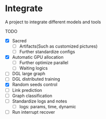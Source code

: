 # Integrate
A project to integrate different models and tools

TODO
* [x] Sacred
  * [ ] Artifacts(Such as customized pictures)
  * [ ] Further standardize configs
* [x] Automatic GPU allocation
  * [ ] Further optimize parallel
  * [ ] Waiting  logics
* [ ] DGL large graph
* [ ] DGL distributed training
* [x] Random seeds control
* [ ] Link prediction
* [ ] Graph classification
* [ ] Standardize logs and notes
  * [ ] logs: params, time, dynamic
* [ ] Run interrupt recover
